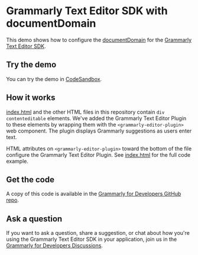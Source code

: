 # Grammarly Text Editor SDK with documentDomain

This demo shows how to configure the [documentDomain](https://developer.grammarly.com/docs/api/editor-sdk/editorconfig#documentdomain) for the [Grammarly Text Editor SDK](https://developer.grammarly.com/).

## Try the demo

You can try the demo in [CodeSandbox](https://codesandbox.io/s/github/grammarly/grammarly-for-developers/tree/main/examples/editor-sdk-document-domain?file=/public/index.html).

## How it works

[index.html](./public/index.html) and the other HTML files in this repository contain `div contenteditable` elements. We've added the Grammarly Text Editor Plugin to these elements by wrapping them with the `<grammarly-editor-plugin>` web component. The plugin displays Grammarly suggestions as users enter text. 

HTML attributes on `<grammarly-editor-plugin>` toward the bottom of the file configure the Grammarly Text Editor Plugin. See [index.html](./public/index.html) for the full code example.

## Get the code

A copy of this code is available in the [Grammarly for Developers GitHub repo](https://github.com/grammarly/grammarly-for-developers/tree/main/examples/editor-sdk-document-domain).

## Ask a question

If you want to ask a question, share a suggestion, or chat about how you're using the Grammarly Text Editor SDK in your application, join us in the [Grammarly for Developers Discussions](https://github.com/grammarly/grammarly-for-developers/discussions).
